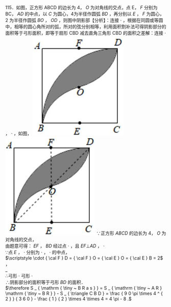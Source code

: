 115．如图，正方形 ABCD 的边长为 4， $O$ 为对角线的交点，点 E， $F$ 分别为 BC， $A D$ 的中点，以 $C$ 为圆心，4为半径作圆弧 $B D$ ，再分别以 $E$ ， $F$ 为圆心，2 为半径作圆弧 $B O$ ， $O D$ ，则图中阴影部【分析】：连接 $\cdot$ ，根据在同圆或等圆中，相等的圆心角所对的弧，所对的弦分别相等，利用面积割补法可得阴影部分的面积等于弓形面积，即等于扇形 CBD 减去直角三角形 CBD 的面积之差解：连接 $\cdot$ ， $\cdot$ ，如图，
![](<../../qs_image_DB/专题3-6__圆的综合（27类题型）（解析版）/9d2539db05df88a8fb81fda26251b1322d0b701de8655f3787eb88ed260c7391.jpg>)
![](<../../qs_image_DB/专题3-6__圆的综合（27类题型）（解析版）/641ee3e08b9f96f7392dfcacfa266955c7060fccbb307cf50cac84a61e397b4f.jpg>)
∵正方形 $A B C D$ 的边长为 4， $O$ 为对角线的交点，  
由题意可得： $E F$ ， $B D$ 经过点 $\cdot$ ，且 $E F \bot A D$ ， $\cdot$   
∵点 $E$ ， $\cdot$ 分别为 $\cdot$ ， $\cdot$ 的中点，  
$\scriptstyle \cdot { \cal F } D = { \cal F } O = { \cal E } O = { \cal E } B = 2$ ，  
$\_$   
∴弓形 $\cdot$ 弓形 $\cdot$   
∴阴影部分的面积等于弓形 $B D$ 的面积．  
$\therefore S _ { \mathrm { \tiny ~ B R a s } } = S _ { \mathrm { \tiny ~ A R } \mathrm { \tiny ~ B R } } - S _ { \triangle C B D } = \frac { 9 0 \pi \times 4 ^ { 2 } } { 3 6 0 } - \frac { 1 } { 2 } \times 4 \times 4 = 4 \pi - 8 .$
